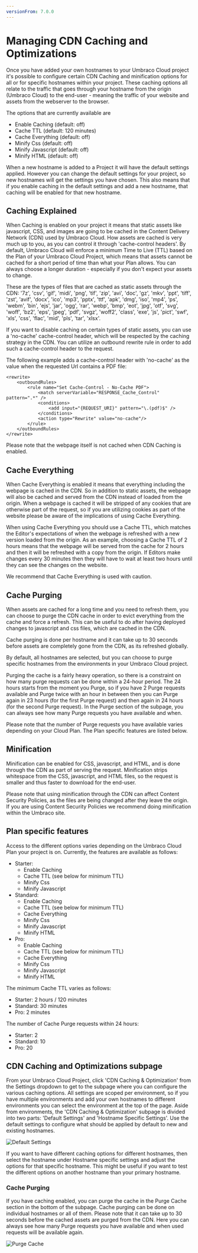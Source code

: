 ```yaml
---
versionFrom: 7.0.0
---
```


# Managing CDN Caching and Optimizations

Once you have added your own hostnames to your Umbraco Cloud project it's possible to configure certain CDN Caching and minification options for all or for specific hostnames within your project.
These caching options all relate to the traffic that goes through your hostname from the origin (Umbraco Cloud) to the end-user - meaning the traffic of your website and assets from the webserver to the browser.

The options that are currently available are
- Enable Caching (default: off)
- Cache TTL (default: 120 minutes)
- Cache Everything (default: off)
- Minify Css (default: off)
- Minify Javascript (default: off)
- Minify HTML (default: off)

When a new hostname is added to a Project it will have the default settings applied. However you can change the default settings for your project, so new hostnames will get the settings you have chosen. This also means that if you enable caching in the default settings and add a new hostname, that caching will be enabled for that new hostname.

## Caching Explained

When Caching is enabled on your project it means that static assets like javascript, CSS, and images are going to be cached in the Content Delivery Network (CDN) used by Umbraco Cloud. How assets are cached is very much up to you, as you can control it through 'cache-control headers'. By default, Umbraco Cloud will enforce a minimum Time to Live (TTL) based on the Plan of your Umbraco Cloud Project, which means that assets cannot be cached for a short period of time than what your Plan allows. You can always choose a longer duration - especially if you don't expect your assets to change.

These are the types of files that are cached as static assets through the CDN: '7z', 'csv', 'gif', 'midi', 'png', 'tif', 'zip', 'avi', 'doc', 'gz', 'mkv', 'ppt', 'tiff', 'zst', 'avif', 'docx', 'ico', 'mp3', 'pptx', 'ttf', 'apk', 'dmg', 'iso', 'mp4', 'ps', 'webm', 'bin', 'ejs', 'jar', 'ogg', 'rar', 'webp', 'bmp', 'eot', 'jpg', 'otf', 'svg', 'woff', 'bz2', 'eps', 'jpeg', 'pdf', 'svgz', 'woff2', 'class', 'exe', 'js', 'pict', 'swf', 'xls', 'css', 'flac', 'mid', 'pls', 'tar', 'xlsx'.

If you want to disable caching on certain types of static assets, you can use a 'no-cache' cache-control header, which will be respected by the caching strategy in the CDN. You can utilize an outbound rewrite rule in order to add such a cache-control header to the request. 

The following example adds a cache-control header with 'no-cache' as the value when the requested Url contains a PDF file:

```
<rewrite>
    <outboundRules>
        <rule name="Set Cache-Control - No-Cache PDF">
            <match serverVariable="RESPONSE_Cache_Control" pattern=".*" />
            <conditions>
                <add input="{REQUEST_URI}" pattern="\.(pdf)$" />
            </conditions>
            <action type="Rewrite" value="no-cache"/>
        </rule>
    </outboundRules>
</rewrite>
```

Please note that the webpage itself is not cached when CDN Caching is enabled.

## Cache Everything

When Cache Everything is enabled it means that everything including the webpage is cached in the CDN. So in addition to static assets, the webpage will also be cached and served from the CDN instead of loaded from the origin. When a webpage is cached it will be stripped of any cookies that are otherwise part of the request, so if you are utilizing cookies as part of the website please be aware of the implications of using Cache Everything.

When using Cache Everything you should use a Cache TTL, which matches the Editor's expectations of when the webpage is refreshed with a new version loaded from the origin. As an example, choosing a Cache TTL of 2 hours means that the webpage will be served from the cache for 2 hours and then it will be refreshed with a copy from the origin. If Editors make changes every 30 minutes then they will have to wait at least two hours until they can see the changes on the website.

We recommend that Cache Everything is used with caution.

## Cache Purging

When assets are cached for a long time and you need to refresh them, you can choose to purge the CDN cache in order to evict everything from the cache and force a refresh. This can be useful to do after having deployed changes to javascript and css files, which are cached in the CDN.

Cache purging is done per hostname and it can take up to 30 seconds before assets are completely gone from the CDN, as its refreshed globally.

By default, all hostnames are selected, but you can choose to purge specific hostnames from the environments in your Umbraco Cloud project.

Purging the cache is a fairly heavy operation, so there is a constraint on how many purge requests can be done within a 24-hour period. The 24 hours starts from the moment you Purge, so if you have 2 Purge requests available and Purge twice with an hour in between then you can Purge again in 23 hours (for the first Purge request) and then again in 24 hours (for the second Purge request).
In the Purge section of the subpage, you can always see how many Purge requests you have available and when.

Please note that the number of Purge requests you have available varies depending on your Cloud Plan. The Plan specific features are listed below.

## Minification

Minification can be enabled for CSS, javascript, and HTML, and is done through the CDN as part of serving the request. Minification strips whitespace from the CSS, javascript, and HTML files, so the request is smaller and thus faster to download for the end-user.

Please note that using minification through the CDN can affect Content Security Policies, as the files are being changed after they leave the origin. If you are using Content Security Policies we recommend doing minification within the Umbraco site.

## Plan specific features

Access to the different options varies depending on the Umbraco Cloud Plan your project is on.
Currently, the features are available as follows:

- Starter: 
  - Enable Caching
  - Cache TTL (see below for minimum TTL)
  - Minify Css
  - Minify Javascript
- Standard: 
  - Enable Caching
  - Cache TTL (see below for minimum TTL)
  - Cache Everything
  - Minify Css
  - Minify Javascript
  - Minify HTML
- Pro: 
  - Enable Caching
  - Cache TTL (see below for minimum TTL)
  - Cache Everything
  - Minify Css
  - Minify Javascript
  - Minify HTML

The minimum Cache TTL varies as follows:

- Starter: 2 hours / 120 minutes
- Standard: 30 minutes
- Pro: 2 minutes

The number of Cache Purge requests within 24 hours: 

- Starter: 2
- Standard: 10
- Pro: 20

## CDN Caching and Optimizations subpage

From your Umbraco Cloud Project, click 'CDN Caching & Optimization' from the Settings dropdown to get to the subpage where you can configure the various caching options.
All settings are scoped per environment, so if you have multiple environments and add your own hostnames to different environments you can select the environment at the top of the page.
Aside from environments, the 'CDN Caching & Optimization' subpage is divided into two parts: 'Default Settings' and 'Hostname Specific Settings'.
Use the default settings to configure what should be applied by default to new and existing hostnames.

![Default Settings](images/caching-subpage.png)

If you want to have different caching options for different hostnames, then select the hostname under Hostname specific settings and adjust the options for that specific hostname.
This might be useful if you want to test the different options on another hostname than your primary hostname.

### Cache Purging

If you have caching enabled, you can purge the cache in the Purge Cache section in the bottom of the subpage. Cache purging can be done on individual hostnames or all of them.
Please note that it can take up to 30 seconds before the cached assets are purged from the CDN.
Here you can always see how many Purge requests you have available and when used requests will be available again.

![Purge Cache](images/purge-cache.png)
